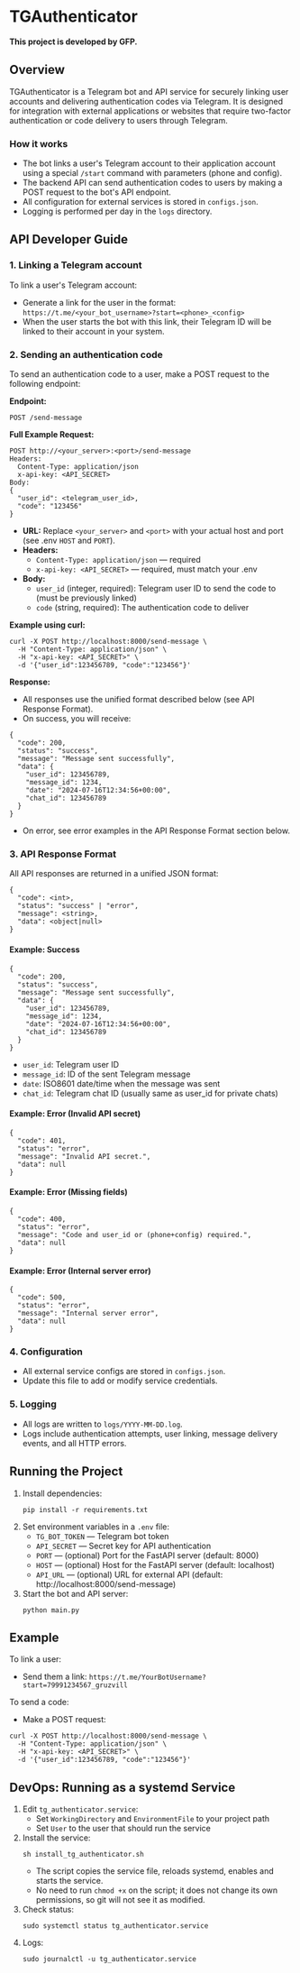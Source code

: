 # TGAuthenticator

**This project is developed by GFP.**

## Overview
TGAuthenticator is a Telegram bot and API service for securely linking user accounts and delivering authentication codes via Telegram. It is designed for integration with external applications or websites that require two-factor authentication or code delivery to users through Telegram.

### How it works
- The bot links a user's Telegram account to their application account using a special `/start` command with parameters (phone and config).
- The backend API can send authentication codes to users by making a POST request to the bot's API endpoint.
- All configuration for external services is stored in `configs.json`.
- Logging is performed per day in the `logs` directory.

## API Developer Guide

### 1. Linking a Telegram account
To link a user's Telegram account:
- Generate a link for the user in the format: `https://t.me/<your_bot_username>?start=<phone>_<config>`
- When the user starts the bot with this link, their Telegram ID will be linked to their account in your system.

### 2. Sending an authentication code
To send an authentication code to a user, make a POST request to the following endpoint:

**Endpoint:**
```
POST /send-message
```

**Full Example Request:**
```
POST http://<your_server>:<port>/send-message
Headers:
  Content-Type: application/json
  x-api-key: <API_SECRET>
Body:
{
  "user_id": <telegram_user_id>,
  "code": "123456"
}
```

- **URL:** Replace `<your_server>` and `<port>` with your actual host and port (see .env `HOST` and `PORT`).
- **Headers:**
  - `Content-Type: application/json` — required
  - `x-api-key: <API_SECRET>` — required, must match your .env
- **Body:**
  - `user_id` (integer, required): Telegram user ID to send the code to (must be previously linked)
  - `code` (string, required): The authentication code to deliver

**Example using curl:**
```
curl -X POST http://localhost:8000/send-message \
  -H "Content-Type: application/json" \
  -H "x-api-key: <API_SECRET>" \
  -d '{"user_id":123456789, "code":"123456"}'
```

**Response:**
- All responses use the unified format described below (see API Response Format).
- On success, you will receive:
```
{
  "code": 200,
  "status": "success",
  "message": "Message sent successfully",
  "data": {
    "user_id": 123456789,
    "message_id": 1234,
    "date": "2024-07-16T12:34:56+00:00",
    "chat_id": 123456789
  }
}
```
- On error, see error examples in the API Response Format section below.

### 3. API Response Format
All API responses are returned in a unified JSON format:

```
{
  "code": <int>,
  "status": "success" | "error",
  "message": <string>,
  "data": <object|null>
}
```

#### Example: Success
```
{
  "code": 200,
  "status": "success",
  "message": "Message sent successfully",
  "data": {
    "user_id": 123456789,
    "message_id": 1234,
    "date": "2024-07-16T12:34:56+00:00",
    "chat_id": 123456789
  }
}
```

- `user_id`: Telegram user ID
- `message_id`: ID of the sent Telegram message
- `date`: ISO8601 date/time when the message was sent
- `chat_id`: Telegram chat ID (usually same as user_id for private chats)

#### Example: Error (Invalid API secret)
```
{
  "code": 401,
  "status": "error",
  "message": "Invalid API secret.",
  "data": null
}
```

#### Example: Error (Missing fields)
```
{
  "code": 400,
  "status": "error",
  "message": "Code and user_id or (phone+config) required.",
  "data": null
}
```

#### Example: Error (Internal server error)
```
{
  "code": 500,
  "status": "error",
  "message": "Internal server error",
  "data": null
}
```

### 4. Configuration
- All external service configs are stored in `configs.json`.
- Update this file to add or modify service credentials.

### 5. Logging
- All logs are written to `logs/YYYY-MM-DD.log`.
- Logs include authentication attempts, user linking, message delivery events, and all HTTP errors.

## Running the Project
1. Install dependencies:
   ```
   pip install -r requirements.txt
   ```
2. Set environment variables in a `.env` file:
   - `TG_BOT_TOKEN` — Telegram bot token
   - `API_SECRET` — Secret key for API authentication
   - `PORT` — (optional) Port for the FastAPI server (default: 8000)
   - `HOST` — (optional) Host for the FastAPI server (default: localhost)
   - `API_URL` — (optional) URL for external API (default: http://localhost:8000/send-message)
3. Start the bot and API server:
   ```
   python main.py
   ```

## Example
To link a user:
- Send them a link: `https://t.me/YourBotUsername?start=79991234567_gruzvill`

To send a code:
- Make a POST request:
```
curl -X POST http://localhost:8000/send-message \
  -H "Content-Type: application/json" \
  -H "x-api-key: <API_SECRET>" \
  -d '{"user_id":123456789, "code":"123456"}'
``` 

## DevOps: Running as a systemd Service

1. Edit `tg_authenticator.service`:
   - Set `WorkingDirectory` and `EnvironmentFile` to your project path
   - Set `User` to the user that should run the service
2. Install the service:
   ```
   sh install_tg_authenticator.sh
   ```
   - The script copies the service file, reloads systemd, enables and starts the service.
   - No need to run `chmod +x` on the script; it does not change its own permissions, so git will not see it as modified.
3. Check status:
   ```
   sudo systemctl status tg_authenticator.service
   ```
4. Logs:
   ```
   sudo journalctl -u tg_authenticator.service
   ``` 